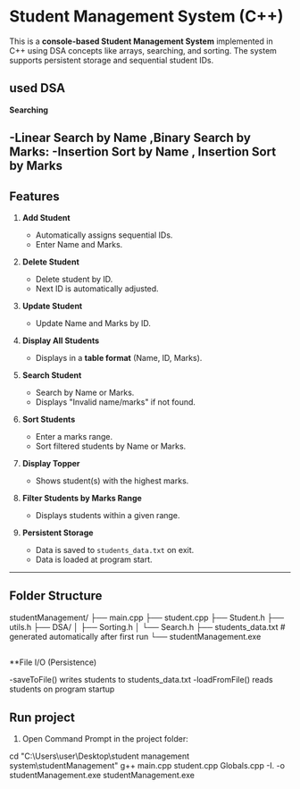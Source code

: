 # Student Management System (C++)

This is a **console-based Student Management System** implemented in C++ using DSA concepts like arrays, searching, and sorting. The system supports persistent storage and sequential student IDs.


## used DSA

 **Searching**

-Linear Search by Name ,Binary Search by Marks:
-Insertion Sort by Name , Insertion Sort by Marks
-

## Features

1. **Add Student**
   - Automatically assigns sequential IDs.
   - Enter Name and Marks.

2. **Delete Student**
   - Delete student by ID.
   - Next ID is automatically adjusted.

3. **Update Student**
   - Update Name and Marks by ID.

4. **Display All Students**
   - Displays in a **table format** (Name, ID, Marks).

5. **Search Student**
   - Search by Name or Marks.
   - Displays "Invalid name/marks" if not found.

6. **Sort Students**
   - Enter a marks range.
   - Sort filtered students by Name or Marks.

7. **Display Topper**
   - Shows student(s) with the highest marks.

8. **Filter Students by Marks Range**
   - Displays students within a given range.

9. **Persistent Storage**
   - Data is saved to `students_data.txt` on exit.
   - Data is loaded at program start.

---

## Folder Structure

studentManagement/
├── main.cpp
├── student.cpp
├── Student.h
├── utils.h
├── DSA/
│ ├── Sorting.h
│ └── Search.h
├── students_data.txt # generated automatically after first run
└── studentManagement.exe

##
**File I/O (Persistence)

-saveToFile() writes students to students_data.txt
-loadFromFile() reads students on program startup




## Run project


1. Open Command Prompt in the project folder:


cd "C:\Users\user\Desktop\student management system\studentManagement"
g++ main.cpp student.cpp Globals.cpp -I. -o studentManagement.exe
studentManagement.exe

